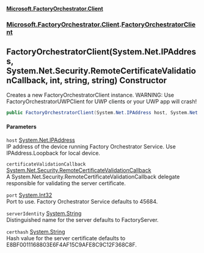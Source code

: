 #### [Microsoft.FactoryOrchestrator.Client](./Microsoft-FactoryOrchestrator-Client.md 'Microsoft.FactoryOrchestrator.Client')
### [Microsoft.FactoryOrchestrator.Client](./Microsoft-FactoryOrchestrator-Client.md 'Microsoft.FactoryOrchestrator.Client').[FactoryOrchestratorClient](./Microsoft-FactoryOrchestrator-Client-FactoryOrchestratorClient.md 'Microsoft.FactoryOrchestrator.Client.FactoryOrchestratorClient')
## FactoryOrchestratorClient(System.Net.IPAddress, System.Net.Security.RemoteCertificateValidationCallback, int, string, string) Constructor
Creates a new FactoryOrchestratorClient instance. WARNING: Use FactoryOrchestratorUWPClient for UWP clients or your UWP app will crash!  
```csharp
public FactoryOrchestratorClient(System.Net.IPAddress host, System.Net.Security.RemoteCertificateValidationCallback certificateValidationCallback, int port=45684, string serverIdentity="FactoryServer", string certhash="E8BF0011168803E6F4AF15C9AFE8C9C12F368C8F");
```
#### Parameters
<a name='Microsoft-FactoryOrchestrator-Client-FactoryOrchestratorClient-FactoryOrchestratorClient(System-Net-IPAddress_System-Net-Security-RemoteCertificateValidationCallback_int_string_string)-host'></a>
`host` [System.Net.IPAddress](https://docs.microsoft.com/en-us/dotnet/api/System.Net.IPAddress 'System.Net.IPAddress')  
IP address of the device running Factory Orchestrator Service. Use IPAddress.Loopback for local device.  
  
<a name='Microsoft-FactoryOrchestrator-Client-FactoryOrchestratorClient-FactoryOrchestratorClient(System-Net-IPAddress_System-Net-Security-RemoteCertificateValidationCallback_int_string_string)-certificateValidationCallback'></a>
`certificateValidationCallback` [System.Net.Security.RemoteCertificateValidationCallback](https://docs.microsoft.com/en-us/dotnet/api/System.Net.Security.RemoteCertificateValidationCallback 'System.Net.Security.RemoteCertificateValidationCallback')  
A System.Net.Security.RemoteCertificateValidationCallback delegate responsible for validating the server certificate.  
  
<a name='Microsoft-FactoryOrchestrator-Client-FactoryOrchestratorClient-FactoryOrchestratorClient(System-Net-IPAddress_System-Net-Security-RemoteCertificateValidationCallback_int_string_string)-port'></a>
`port` [System.Int32](https://docs.microsoft.com/en-us/dotnet/api/System.Int32 'System.Int32')  
Port to use. Factory Orchestrator Service defaults to 45684.  
  
<a name='Microsoft-FactoryOrchestrator-Client-FactoryOrchestratorClient-FactoryOrchestratorClient(System-Net-IPAddress_System-Net-Security-RemoteCertificateValidationCallback_int_string_string)-serverIdentity'></a>
`serverIdentity` [System.String](https://docs.microsoft.com/en-us/dotnet/api/System.String 'System.String')  
Distinguished name for the server defaults to FactoryServer.  
  
<a name='Microsoft-FactoryOrchestrator-Client-FactoryOrchestratorClient-FactoryOrchestratorClient(System-Net-IPAddress_System-Net-Security-RemoteCertificateValidationCallback_int_string_string)-certhash'></a>
`certhash` [System.String](https://docs.microsoft.com/en-us/dotnet/api/System.String 'System.String')  
Hash value for the server certificate defaults to E8BF0011168803E6F4AF15C9AFE8C9C12F368C8F.  
  
